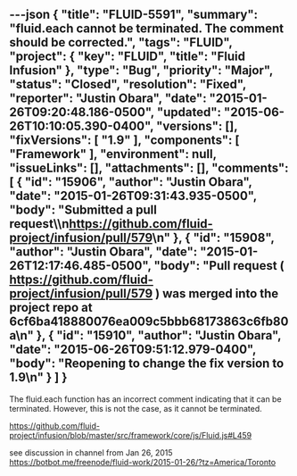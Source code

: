 ---json
{
  "title": "FLUID-5591",
  "summary": "fluid.each cannot be terminated. The comment should be corrected.",
  "tags": "FLUID",
  "project": {
    "key": "FLUID",
    "title": "Fluid Infusion"
  },
  "type": "Bug",
  "priority": "Major",
  "status": "Closed",
  "resolution": "Fixed",
  "reporter": "Justin Obara",
  "date": "2015-01-26T09:20:48.186-0500",
  "updated": "2015-06-26T10:10:05.390-0400",
  "versions": [],
  "fixVersions": [
    "1.9"
  ],
  "components": [
    "Framework"
  ],
  "environment": null,
  "issueLinks": [],
  "attachments": [],
  "comments": [
    {
      "id": "15906",
      "author": "Justin Obara",
      "date": "2015-01-26T09:31:43.935-0500",
      "body": "Submitted a pull request\\\n<https://github.com/fluid-project/infusion/pull/579>\n"
    },
    {
      "id": "15908",
      "author": "Justin Obara",
      "date": "2015-01-26T12:17:46.485-0500",
      "body": "Pull request ( <https://github.com/fluid-project/infusion/pull/579> ) was merged into the project repo at 6cf6ba418880076ea009c5bbb68173863c6fb80a\n"
    },
    {
      "id": "15910",
      "author": "Justin Obara",
      "date": "2015-06-26T09:51:12.979-0400",
      "body": "Reopening to change the fix version to 1.9\n"
    }
  ]
}
---
The fluid.each function has an incorrect comment indicating that it can be terminated. However, this is not the case, as it cannot be terminated.

<https://github.com/fluid-project/infusion/blob/master/src/framework/core/js/Fluid.js#L459>

see discussion in channel from Jan 26, 2015\
<https://botbot.me/freenode/fluid-work/2015-01-26/?tz=America/Toronto>

        